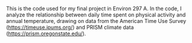 This is the code used for my final project in Environ 297 A. In the code, I analyze the relationship between daily time spent on physical activity and annual temperature, drawing on data from the American Time Use Survey (https://timeuse.ipums.org/) and PRISM climate data (https://prism.oregonstate.edu/).
